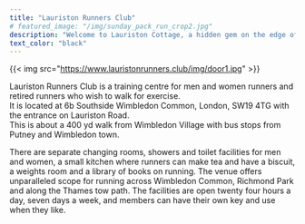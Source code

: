 ```yaml
---
title: "Lauriston Runners Club"
# featured_image: "/img/sunday_pack_run_crop2.jpg"
description: "Welcome to Lauriston Cottage, a hidden gem on the edge of Wimbledon Common"
text_color: "black"
---
```

<!---
<div class="flex justify-between ph5-l ph3">
    <div class="pv3 tc ph1 flex-auto">
        <img src="https://www.lauristonrunners.club/img/door1.jpg" class="mw-100" style="max-height: 300px"/>
    </div>
    <div class="pv3 tc ph1 flex-auto" style="flex-grow: 1">
        <img src="https://www.lauristonrunners.club/img/entrance.jpg" class="mw-100" style="max-height: 300px" />
    </div>
    <div class="pv3 tc ph1 flex-auto">
        <img src="https://www.lauristonrunners.club/img/changing_rooms.jpg" class="mw-100" style="max-height: 300px"/>
    </div>
</div>
-->
<!---
<img src='https://www.lauristonrunners.club/img/door1.jpg' class="mw-100" style="max-height: 300px"/>

<img src='https://www.lauristonrunners.club/img/entrance.jpg' class="mw-100" style="max-height: 300px"/> 
<img src='https://www.lauristonrunners.club/img/changing_rooms.jpg' class="mw-100" style="max-height: 300px"/>
-->

{{< img src="https://www.lauristonrunners.club/img/door1.jpg" >}}


Lauriston Runners Club is a training centre for men and women runners and retired runners who wish to walk for exercise.  
It is located at 6b Southside Wimbledon Common, London, SW19 4TG with the entrance on Lauriston Road.  
This is about a 400 yd walk from Wimbledon Village with bus stops from Putney and Wimbledon town.  

There are separate changing rooms, showers and toilet facilities for men and women, a small kitchen where runners can make tea and have a biscuit, a weights room and a library of books on running. The venue offers unparalleled scope for running across Wimbledon Common, Richmond Park and along the Thames tow path. The facilities are open twenty four hours a day, seven days a week, and members can have their own key and use when they like.


